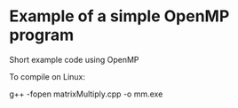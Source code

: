 # Example of a simple OpenMP program
Short example code using OpenMP

To compile on Linux:

g++ -fopen matrixMultiply.cpp -o mm.exe

